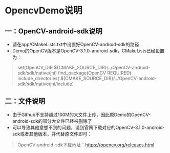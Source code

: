 # OpencvDemo说明
## 一：OpenCV-android-sdk说明

- 请在app/CMakeLists.txt中设置好OpenCV-android-sdk的路径
- Demo的OpenCV版本是OpenCV-3.1.0-android-sdk，CMakeLists已经设置为：
> set(OpenCV_DIR ${CMAKE_SOURCE_DIR}/../OpenCV-android-sdk/sdk/native/jni)
> find_package(OpenCV REQUIRED)
> include_directories( ${CMAKE_SOURCE_DIR}/../OpenCV-android-sdk/sdk/native/jni/include)

## 二：文件说明
- 由于Github不支持超过100M的大文件上传，因此原Demo的OpenCV-android-sdk的部分大文件已经被删除了
- 可以导致其他意想不到的问题，请到官网下载对应的OpenCV-3.1.0-android-sdk或者其他版本，并代替原文件即可：
> OpenCV-android-sdk下载地址：https://opencv.org/releases.html

